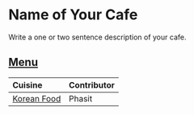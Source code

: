 # Name of Your Cafe

Write a one or two sentence description of your cafe.

## [Menu](menu.md)

| Cuisine                               | Contributor        |
|:--------------------------------------|--------------------|
| [Korean Food]()                       | Phasit             |
